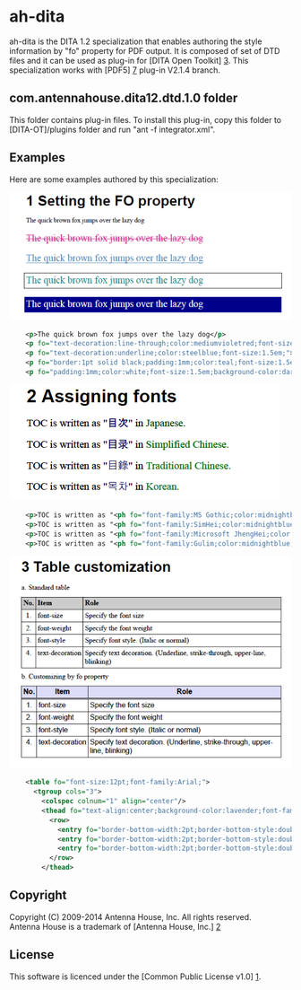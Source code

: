﻿ah-dita
=======
ah-dita is the DITA 1.2 specialization that enables authoring the style information by "fo" property for PDF output. 
It is composed of set of DTD files and it can be used as plug-in for [DITA Open Toolkit] [3].
This specialization works with [PDF5] [7] plug-in V2.1.4 branch.

com.antennahouse.dita12.dtd.1.0 folder
--------------------------------------
This folder contains plug-in files. To install this plug-in, 
copy this folder to [DITA-OT]/plugins folder and run "ant -f integrator.xml".

Examples
--------
Here are some examples authored by this specialization:

![Set FO property](images/set_fo_property.png)

```xml
    <p>The quick brown fox jumps over the lazy dog</p>
    <p fo="text-decoration:line-through;color:mediumvioletred;font-size:1.5em;">The quick brown fox jumps over the lazy dog</p>
    <p fo="text-decoration:underline;color:steelblue;font-size:1.5em;">The quick brown fox jumps over the lazy dog</p>
    <p fo="border:1pt solid black;padding:1mm;color:teal;font-size:1.5em;">The quick brown fox jumps over the lazy dog</p>
    <p fo="padding:1mm;color:white;font-size:1.5em;background-color:darkblue;">The quick brown fox jumps over the lazy dog</p>
```

![Assigning fonts](images/assigning_fonts.png)

```xml
    <p>TOC is written as "<ph fo="font-family:MS Gothic;color:midnightblue;">目次</ph>" in <ph fo="color:darkgreen;">Japanese.</ph></p>
    <p>TOC is written as "<ph fo="font-family:SimHei;color:midnightblue;">目录</ph>" in <ph fo="color:green;">Simplified Chinese.</ph></p>
    <p>TOC is written as "<ph fo="font-family:Microsoft JhengHei;color:midnightblue;">目錄</ph>" in <ph fo="color:forestgreen;">Traditional Chinese.</ph></p>
    <p>TOC is written as "<ph fo="font-family:Gulim;color:midnightblue;">목차</ph>" in <ph fo="color:seagreen;">Korean.</ph></p>
```

![Table customization](images/table_customization.png)

```xml
    <table fo="font-size:12pt;font-family:Arial;">
      <tgroup cols="3">
        <colspec colnum="1" align="center"/>
        <thead fo="text-align:center;background-color:lavender;font-family:Arial;">
          <row>
            <entry fo="border-bottom-width:2pt;border-bottom-style:double;">No.</entry>
            <entry fo="border-bottom-width:2pt;border-bottom-style:double;">Item</entry>
            <entry fo="border-bottom-width:2pt;border-bottom-style:double;">Role</entry>
          </row>
        </thead>
```

Copyright
---------
Copyright (C) 2009-2014 Antenna House, Inc. All rights reserved.  
Antenna House is a trademark of [Antenna House, Inc.] [2]

License
-------
This software is licenced under the [Common Public License v1.0] [1].

[1]: http://opensource.org/licenses/cpl1.0.php "Common Public License v1.0"
[2]: http://www.antennahouse.com/ "Antenna House, Inc."
[3]: http://sourceforge.net/projects/dita-ot/ "DITA Open Toolkit"
[4]: http://antennahouse.com/product.htm "Antenna House Formatter"
[5]: https://www.oasis-open.org/committees/tc_home.php?wg_abbrev=dita "OASIS Darwin Information Typing Architecture (DITA)"
[6]: http://www.w3.org/TR/xsl/ "XSL Formatting Object"
[7]: https://github.com/AntennaHouse/pdf5 "DITA Open Toolkit PDF5 plug-in"
